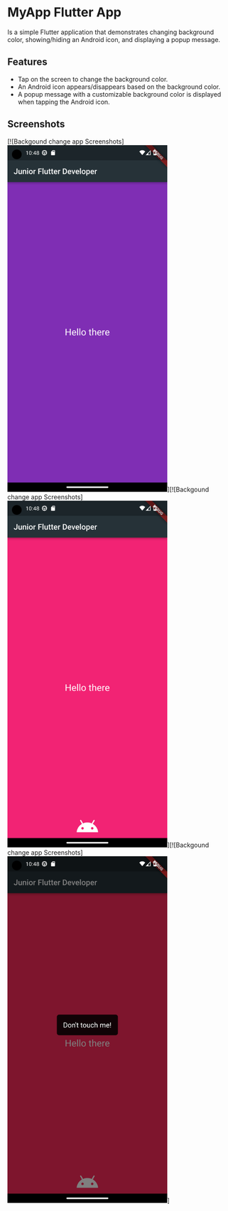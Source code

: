 # MyApp Flutter App

Is a simple Flutter application that demonstrates changing background color, showing/hiding an Android icon, and displaying a popup message.

## Features

- Tap on the screen to change the background color.
- An Android icon appears/disappears based on the background color.
- A popup message with a customizable background color is displayed when tapping the Android icon.

## Screenshots

[![Backgound change app Screenshots]<img src="screenshots/none.png" width="360" height="780">][![Backgound change app Screenshots]<img src="screenshots/android_icon.png" width="360" height="780">][![Backgound change app Screenshots]<img src="screenshots/dont_touch_me.png" width="360" height="780">]
